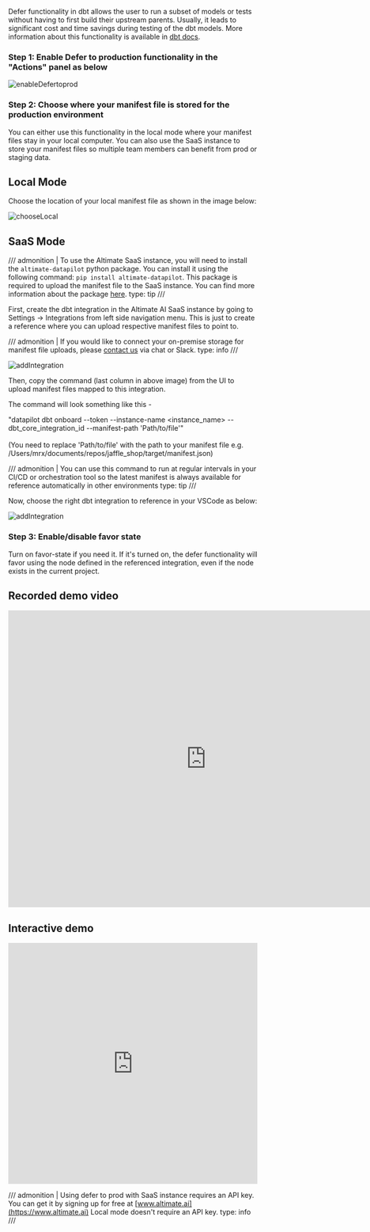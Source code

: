 Defer functionality in dbt allows the user to run a subset of models or tests without having to first build their upstream parents. Usually, it leads to significant cost and time savings during testing of the dbt models. More information about this functionality is available in [dbt docs](https://docs.getdbt.com/blog/defer-to-prod).

### Step 1: Enable Defer to production functionality in the "Actions" panel as below

![enableDefertoprod](images/enableDefertoprod.png)<br>

### Step 2: Choose where your manifest file is stored for the production environment

You can either use this functionality in the local mode where your manifest files stay in your local computer. You can also use the SaaS instance to store your manifest files so multiple team members can benefit from prod or staging data.

## Local Mode

Choose the location of your local manifest file as shown in the image below:

![chooseLocal](images/chooseLocal.png)<br>

## SaaS Mode

/// admonition | To use the Altimate SaaS instance, you will need to install the `altimate-datapilot` python package. You can install it using the following command: `pip install altimate-datapilot`. This package is required to upload the manifest file to the SaaS instance. You can find more information about the package [here](https://github.com/AltimateAI/datapilot).
type: tip
///

First, create the dbt integration in the Altimate AI SaaS instance by going to Settings -> Integrations from left side navigation menu. This is just to create a reference where you can upload respective manifest files to point to.

/// admonition | If you would like to connect your on-premise storage for manifest file uploads, please [contact us](https://www.altimate.ai/support) via chat or Slack.
type: info
///

![addIntegration](images/addIntegration.png)<br>

Then, copy the command (last column in above image) from the UI to upload manifest files mapped to this integration.

The command will look something like this - <br>

"datapilot dbt onboard --token <token> --instance-name <instance_name> --dbt_core_integration_id <id> --manifest-path 'Path/to/file'"
<br><br>
(You need to replace 'Path/to/file' with the path to your manifest file e.g. /Users/mrx/documents/repos/jaffle_shop/target/manifest.json)

/// admonition | You can use this command to run at regular intervals in your CI/CD or orchestration tool so the latest manifest is always available for reference automatically in other environments
type: tip
///

Now, choose the right dbt integration to reference in your VSCode as below:

![addIntegration](images/chooseSaaS.png)<br>

### Step 3: Enable/disable favor state

Turn on favor-state if you need it. If it's turned on, the defer functionality will favor using the node defined in the referenced integration, even if the node exists in the current project.

## Recorded demo video

<iframe width="800" height="600" src="https://www.youtube.com/embed/r91_NShqhlU?si=dil-QKff7d5hHjL4" title="YouTube video player" frameborder="0" allow="accelerometer; autoplay; clipboard-write; encrypted-media; gyroscope; picture-in-picture; web-share" referrerpolicy="strict-origin-when-cross-origin" allowfullscreen></iframe>

## Interactive demo

<div style="position: relative; padding-bottom: calc(88.35733099209834% + 42px); height: 0;"><iframe src="https://app.supademo.com/embed/cltlt0f7g1tk6cd1jy5qo12ym" allow="clipboard-write" frameborder="0" webkitallowfullscreen="true" mozallowfullscreen="true" allowfullscreen style="position: absolute; top: 0; left: 0; width: 100%; height: 100%;"></iframe></div>

/// admonition | Using defer to prod with SaaS instance requires an API key. You can get it by signing up for free at [www.altimate.ai](https://www.altimate.ai) Local mode doesn't require an API key.
type: info
///
